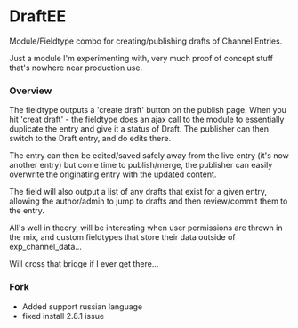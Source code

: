 # DraftEE

Module/Fieldtype combo for creating/publishing drafts of Channel Entries.

Just a module I'm experimenting with, very much proof of concept stuff that's nowhere near production use.

### Overview

The fieldtype outputs a 'create draft' button on the publish page. When you hit 'creat draft' - the fieldtype does an ajax call to the module to essentially duplicate the entry and give it a status of Draft. The publisher can then switch to the Draft entry, and do edits there.

The entry can then be edited/saved safely away from the live entry (it's now another entry) but come time to publish/merge, the publisher can easily overwrite the originating entry with the updated content.

The field will also output a list of any drafts that exist for a given entry, allowing the author/admin to jump to drafts and then review/commit them to the entry.

All's well in theory, will be interesting when user permissions are thrown in the mix, and custom fieldtypes that store their data outside of exp_channel_data...

Will cross that bridge if I ever get there...

### Fork
* Added support russian language
* fixed install 2.8.1 issue
